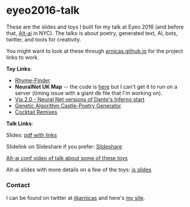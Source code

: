 # eyeo2016-talk

These are the slides and toys I built for my talk at Eyeo 2016 (and before that, [Alt-ai](http://alt-ai.net) in NYC).  The talks is about poetry, generated text, AI, bots, twitter, and tools for creativity.

You might want to look at these through [arnicas.github.io](https://arnicas.github.io/eyeo2016-talk/) for the project links to work.

**Toy Links**:

* [Rhyme-Finder](rhyme-finder)
* **NeuralNet UK Map** -- the code is [here](https://github.com/arnicas/eyeo2016-talk/tree/gh-pages/uk_nnet_map) but I can't get it to run on a server (timing issue with a giant db file that I'm working on).
* [Via 2.0 - Neural Net versions of Dante's Inferno start](Dante)
* [Genetic Algorithm Castle-Poetry Generator](genetic_castles)
* [Cocktail Remixes](cocktail_gen)

**Talk Links**:

Slides: [pdf with links](Eyeo_talk.pdf)

Slidelink on Slideshare if you prefer: [Slideshare](http://www.slideshare.net/arnicas/things-i-think-are-awesome-eyeo-2016-talk)

[Alt-ai conf video of talk about some of these toys](http://livestream.com/internetsociety/alt-ai/videos/124461200)

Alt-ai slides with more details on a few of the toys: [js slides](http://ghostweather.slides.com/lynncherny/a-little-twist-on-reality#/)


### Contact

I can be found on twitter at [@arnicas](https://twitter.com/arnicas) and here's [my site](http://www.ghostweather.com).
